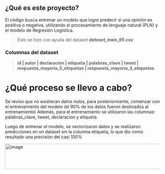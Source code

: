 ## ¿Qué es este proyecto?

El código busca entrenar un modelo que logre predecir si una opinión es positiva o negativa, utilizando el procesamiento de lenguaje natural (PLN) y el modelo de Regresión Logística.

> Esto se hizo con ayuda del dataset ***dataset_train_95.csv***

### Columnas del dataset

> **id | autor | declaracion | etiqueta | palabras_clave | tweet | respuesta_mayoria_5_etiquetas	| respuesta_mayoria_3_etiquetas**

# ¿Qué proceso se llevo a cabo?

Se reviso que no existieran datos nulos, para posteriormente, comenzar con el entrenamiento del modelo (el 90% de los datos fueron destinados al entrenamiento)
Además, para el entrenamiento se utilizaron las columnas: palabras_clave, tweet, declaracion y etiqueta.

Luego de entrenar el modelo, se vectorizaron datos y se realizaron predicciones en un dataset sin la columna etiqueta, lo que dio como resultado una precisión del casi 100%

<img width="689" height="83" alt="image" src="https://github.com/user-attachments/assets/2a708d07-bafd-4e24-8b38-176f9c6c3cdb" />

